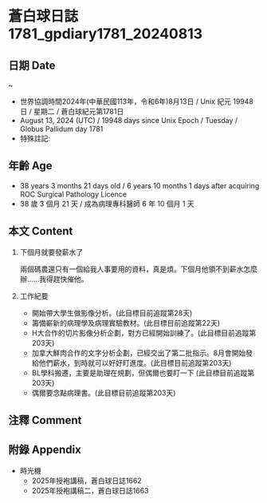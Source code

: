[_metadata_:encoding]: - "utf-8"
[_metadata_:language]: - "zh-Hant-TW"
[_metadata_:fileformat]: - "markdown"
[_metadata_:MIME_type]: - "text/plain"
[_metadata_:markdown_version]: - "commonmark version 0.30"
[_metadata_:markdown_spec]: - "https://spec.commonmark.org/0.30/"

# 蒼白球日誌1781_gpdiary1781_20240813 #

## 日期 Date ##
~
* 世界協調時間2024年(中華民國113年，令和6年)8月13日 / Unix 紀元 19948 日 / 星期二 / 蒼白球紀元第1781日
* August 13, 2024 (UTC) / 19948 days since Unix Epoch / Tuesday / Globus Pallidum day 1781
* 特殊註記: 
  
## 年齡 Age ##

* 38 years 3 months 21 days old / 6 years 10 months 1 days after acquiring ROC Surgical Pathology Licence
* 38 歲 3 個月 21 天 / 成為病理專科醫師 6 年 10 個月 1 天

## 本文 Content ##

1. 下個月就要發薪水了

    兩個碼農還只有一個給我人事要用的資料，真是煩。下個月他領不到薪水怎麼辦......我得趕快催他。

2. 工作紀要

    - 開始帶大學生做影像分析。(此目標目前追蹤第28天)
    - 籌備嶄新的病理學及病理實驗教材。(此目標目前追蹤第22天)
    - H大合作的切片影像分析企劃，對方已經開始訓練了。(此目標目前追蹤第203天)
    - 加拿大鮮肉合作的文字分析企劃，已經交出了第二批指示。8月會開始發給他們薪水，到時就可以好好盯進度。(此目標目前追蹤第203天)
    - BL學科搬遷，主要是助理在規劃，但偶爾也要盯一下 (此目標目前追蹤第203天)
    - 偶爾要念點病理書。(此目標目前追蹤第203天)

## 注釋 Comment ##


## 附錄 Appendix ##

* 時光機
    - 2025年授袍講稿，蒼白球日誌1662
    - 2025年授袍講稿二，蒼白球日誌1663
